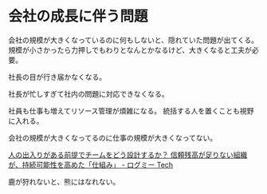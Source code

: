 # 会社の成長に伴う問題

会社の規模が大きくなっているのに何もしないと、隠れていた問題が出てくる。
規模が小さかったら力押しでもわりとなんとかなるけど、大きくなると工夫が必要。

社長の目が行き届かなくなる。

社長が忙しすぎて社内の問題に対応できなくなる。

社員も仕事も増えてリソース管理が煩雑になる。
統括する人を置くことも視野に入れる。

会社の規模が大きくなってるのに仕事の規模が大きくなってない。

[人の出入りがある前提でチームをどう設計するか？ 信頼残高が足りない組織が、持続可能性を高めた「仕組み」 - ログミー Tech](https://logmi.jp/tech/articles/327384)

鹿が狩れないと、熊にはなれない。
